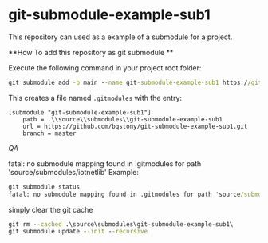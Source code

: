 # git-submodule-example-sub1 

This repository can used as a example of a submodule for a project.

**How To add this repository as git submodule **

Execute the following command in your project root folder:

```cmd
git submodule add -b main --name git-submodule-example-sub1 https://github.com/bqstony/git-submodule-example-sub1.git .\source\submodules\git-submodule-example-sub1
```

This creates a file named `.gitmodules` with the entry:

```
[submodule "git-submodule-example-sub1"]
	path = .\\source\\submodules\\git-submodule-example-sub1
	url = https://github.com/bqstony/git-submodule-example-sub1.git
	branch = master
```

_QA_

fatal: no submodule mapping found in .gitmodules for path 'source/submodules/iotnetlib'
Example:

```cmd
git submodule status
fatal: no submodule mapping found in .gitmodules for path 'source/submodules/iotnetlib'
```

simply clear the git cache

```cmd
git rm --cached .\source\submodules\git-submodule-example-sub1\
git submodule update --init --recursive
```